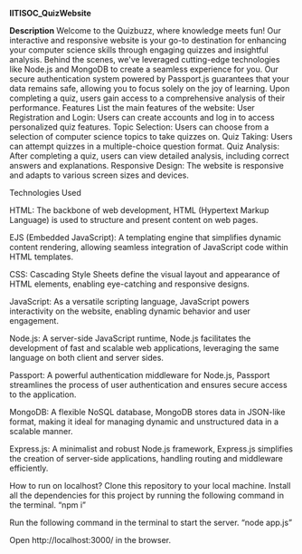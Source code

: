 **IITISOC_QuizWebsite**

**Description** 
Welcome to the Quizbuzz, where knowledge meets fun! Our interactive and responsive website is your go-to destination for enhancing your computer science skills through engaging quizzes and insightful analysis. Behind the scenes, we've leveraged cutting-edge technologies like Node.js and MongoDB to create a seamless experience for you. Our secure authentication system powered by Passport.js guarantees that your data remains safe, allowing you to focus solely on the joy of learning. Upon completing a quiz, users gain access to a comprehensive analysis of their performance. 
Features
List the main features of the website:
User Registration and Login: Users can create accounts and log in to access personalized quiz features.
Topic Selection: Users can choose from a selection of computer science topics to take quizzes on.
Quiz Taking: Users can attempt quizzes in a multiple-choice question format.
Quiz Analysis: After completing a quiz, users can view detailed analysis, including correct answers and explanations.
Responsive Design: The website is responsive and adapts to various screen sizes and devices.

Technologies Used

HTML: The backbone of web development, HTML (Hypertext Markup Language) is used to structure and present content on web pages.

EJS (Embedded JavaScript): A templating engine that simplifies dynamic content rendering, allowing seamless integration of JavaScript code within HTML templates.

CSS: Cascading Style Sheets define the visual layout and appearance of HTML elements, enabling eye-catching and responsive designs.

JavaScript: As a versatile scripting language, JavaScript powers interactivity on the website, enabling dynamic behavior and user engagement.

Node.js: A server-side JavaScript runtime, Node.js facilitates the development of fast and scalable web applications, leveraging the same language on both client and server sides.

Passport: A powerful authentication middleware for Node.js, Passport streamlines the process of user authentication and ensures secure access to the application.

MongoDB: A flexible NoSQL database, MongoDB stores data in JSON-like format, making it ideal for managing dynamic and unstructured data in a scalable manner.

Express.js: A minimalist and robust Node.js framework, Express.js simplifies the creation of server-side applications, handling routing and middleware efficiently.

How to run on localhost?
Clone this repository to your local machine.
Install all the dependencies for this project by running the following command in the terminal.
“npm i”

Run the following command in the terminal to start the server.
“node app.js”

Open http://localhost:3000/ in the browser.
